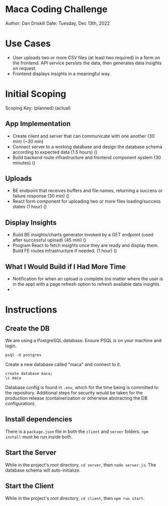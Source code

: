 # Maca Coding Challenge
Author: Dan Driskill
Date: Tuesday, Dec 13th, 2022

# Use Cases
* User uploads two or more CSV files (at least two required) in a form on the frontend. API service persists the data, then generates data insights on request.
* Frontend displays insights in a meaningful way.

# Initial Scoping
Scoping Key: (planned) (actual)
## App Implementation
* Create client and server that can communicate with one another (30 min) (~30 min)
* Connect server to a working database and design the database schema according to expected data (1.5 hours) ()
* Build backend route infrastructure and frontend component system (30 minutes) ()

## Uploads
* BE endpoint that receives buffers and file names, returning a success or failure response (30 min) ()
* React form component for uploading two or more files loading/success states (1 hour) ()

## Display Insights
* Build BE insights/charts generator invoked by a GET endpoint (used after successful upload) (45 min) ()
* Program React to fetch insights once they are ready and display them. Build FE routes infrastructure if needed. (1 hour) ()

## What I Would Build if I Had More Time
* Notification for when an upload is complete (no matter where the user is in the app) with a page refresh option to refresh available data insights.
* 

# Instructions

## Create the DB
We are using a PostgreSQL database. Ensure PSQL is on your machine and login.

`psql -U postgres`

Create a new database called "maca" and connect to it.

```
create database maca;
\c maca
```

Database config is found in `.env`, which for the time being is committed to the repository. Additional steps for security would be taken for the production release (containerization or otherwise abstracting the DB configuration).

## Install dependencies
There is a `package.json` file in both the `client` and `server` folders. `npm install` must be run inside both.

## Start the Server
While in the project's root directory, `cd server`, then `node server.js`. The database schema will auto-initialize.

## Start the Client
While in the project's root directory, `cd client`, then `npm run start`.
